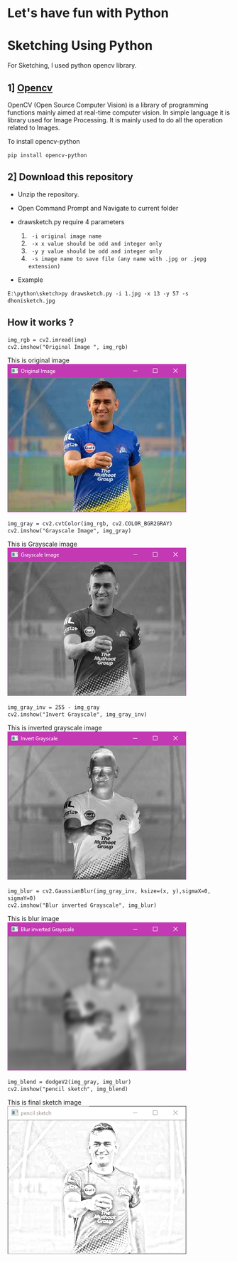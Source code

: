 # Let's have fun with Python
# Sketching Using Python

For Sketching, I used python opencv library.

## 1] [Opencv](https://opencv-python-tutroals.readthedocs.io/en/latest/py_tutorials/py_tutorials.html)
OpenCV (Open Source Computer Vision) is a library of programming functions mainly aimed at real-time computer vision. In simple language it is library used for Image Processing. It is mainly used to do all the operation related to Images.

To install opencv-python

```
pip install opencv-python
```

## 2] Download this repository

* Unzip the repository.
* Open Command Prompt and Navigate to current folder
* drawsketch.py require 4 parameters
    
    1.   ```  -i original image name ```
    2.   ```  -x x value should be odd and integer only ```
    3.   ```  -y y value should be odd and integer only ```
    4.   ```  -s image name to save file (any name with .jpg or .jepg extension) ```
* Example

```  
E:\python\sketch>py drawsketch.py -i 1.jpg -x 13 -y 57 -s dhonisketch.jpg
```

## How it works ? 
```
img_rgb = cv2.imread(img)
cv2.imshow("Original Image ", img_rgb)
```
This is original image
![img](https://github.com/Mitesh2499/sketching-with-python/blob/master/images/original.PNG)

```
img_gray = cv2.cvtColor(img_rgb, cv2.COLOR_BGR2GRAY)
cv2.imshow("Grayscale Image", img_gray)
```
This is Grayscale image
![img](https://github.com/Mitesh2499/sketching-with-python/blob/master/images/gray.png)

```
img_gray_inv = 255 - img_gray
cv2.imshow("Invert Grayscale", img_gray_inv)
```
This is inverted grayscale image
![img](https://github.com/Mitesh2499/sketching-with-python/blob/master/images/invert-gray.png)

```
img_blur = cv2.GaussianBlur(img_gray_inv, ksize=(x, y),sigmaX=0, sigmaY=0)
cv2.imshow("Blur inverted Grayscale", img_blur)

```
This is blur image
![img](https://github.com/Mitesh2499/sketching-with-python/blob/master/images/blur.png)

```
img_blend = dodgeV2(img_gray, img_blur)
cv2.imshow("pencil sketch", img_blend)
```
This is final sketch image
![img](https://github.com/Mitesh2499/sketching-with-python/blob/master/images/sketch.png)







